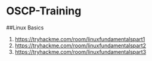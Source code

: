 # OSCP-Training
##Linux Basics
1. https://tryhackme.com/room/linuxfundamentalspart1
2. https://tryhackme.com/room/linuxfundamentalspart2
3. https://tryhackme.com/room/linuxfundamentalspart3
